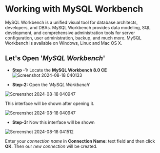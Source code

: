 # Working with MySQL Workbench

MySQL Workbench is a unified visual tool for database architects, developers, and DBAs. MySQL Workbench provides data modeling, SQL development, and comprehensive administration tools for server configuration, user administration, backup, and much more. MySQL Workbench is available on Windows, Linux and Mac OS X.


## Let's Open '*MySQL Workbench*'

* **Step -1:** Locate the **MySQL Workbench 8.0 CE**
  ![Screenshot 2024-08-18 040133](https://github.com/user-attachments/assets/43f1ab7b-a290-40ef-88e6-0e2590a2096e)

* **Step-2:** Open the '*MySQL Workbench*'

![Screenshot 2024-08-18 040947](https://github.com/user-attachments/assets/028d184b-c68f-4ee4-b10b-45dc3ae59e9a)

This interface will be shown after opening it.

![Screenshot 2024-08-18 040947](https://github.com/user-attachments/assets/9cde70d7-d8d1-4482-b79c-a2e03a62ea41)

* **Step-3:** Now this interface will be shown
  
![Screenshot 2024-08-18 041512](https://github.com/user-attachments/assets/b3a1a479-0919-4432-b00c-0a3f95f7ef9a)

Enter your *connection name* in **Connection Name:** text field and then click **OK**. Then our *new connection* will be created.
